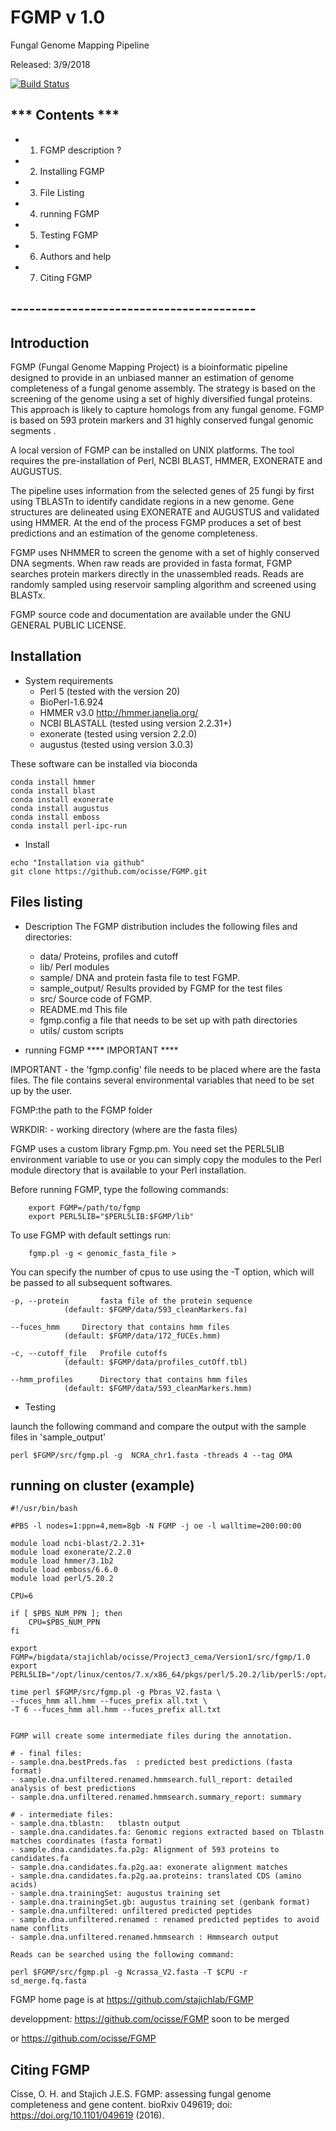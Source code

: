 # FGMP v 1.0
Fungal Genome Mapping Pipeline

Released: 3/9/2018

[![Build Status](https://travis-ci.org/ocisse/FGMP.svg?branch=master)](https://github.com/ocisse/FGMP)

## *** Contents *** #

+ 1. FGMP description ?
+ 2. Installing FGMP
+ 3. File Listing
+ 4. running FGMP
+ 5. Testing FGMP
+ 6. Authors and help
+ 7. Citing FGMP

## ---------------------------------------- #
## Introduction

FGMP (Fungal Genome Mapping Project) is a bioinformatic pipeline designed to 
provide in an unbiased manner an estimation of genome completeness of a fungal
genome assembly. The strategy is based on the screening of the genome using a 
set of highly diversified fungal proteins. This approach is likely to capture homologs from any 
fungal genome. FGMP is based on 593 protein markers and 31 highly conserved fungal genomic segments .  

A local version of FGMP can be installed on UNIX platforms. The tool requires the
pre-installation of Perl, NCBI BLAST, HMMER, EXONERATE and AUGUSTUS. 

The pipeline uses information from the selected genes of 25 fungi by first using TBLASTn to 
identify candidate regions in a new genome. Gene structures are delineated using EXONERATE and AUGUSTUS
and validated using HMMER. At the end of the process FGMP produces a set of best predictions and an estimation of the genome 
completeness. 

FGMP uses NHMMER to screen the genome with a set of highly conserved DNA segments. When raw reads are provided in fasta format, 
FGMP searches protein markers directly in the unassembled reads. Reads are randomly sampled using reservoir sampling
algorithm and screened using BLASTx.

FGMP source code and documentation are available under the GNU GENERAL PUBLIC LICENSE.

## Installation
+ System requirements
	- Perl 5 (tested with the version 20)
	- BioPerl-1.6.924
	- HMMER v3.0    http://hmmer.janelia.org/
	- NCBI BLASTALL (tested using version 2.2.31+)
	- exonerate (tested using version 2.2.0)
	- augustus (tested using version 3.0.3)

These software can be installed via bioconda

```shell
conda install hmmer
conda install blast
conda install exonerate
conda install augustus
conda install emboss
conda install perl-ipc-run
```


+ Install
```shell
echo "Installation via github"
git clone https://github.com/ocisse/FGMP.git
```

## Files listing

+ Description
	The FGMP distribution includes the following files and directories:

	- data/				Proteins, profiles and cutoff
	- lib/				Perl modules
	- sample/			DNA and protein fasta file to test FGMP.
	- sample_output/	Results provided by FGMP for the test files
	- src/				Source code of FGMP.	
	- README.md			This file
	- fgmp.config		a file that needs to be set up with path directories
	- utils/			custom scripts

+ running FGMP
**** IMPORTANT ****

IMPORTANT - the 'fgmp.config' file needs to be placed where are the fasta files.
The file contains several environmental variables that need to be set up by the user.

FGMP:the path to the FGMP folder

WRKDIR:	- working directory	(where are the fasta files)

FGMP uses a custom library Fgmp.pm. You need set the PERL5LIB environment variable 
to use or you can simply copy the modules to the Perl module directory that is 
available to your Perl installation.

Before running FGMP, type the following commands:

```shell
	export FGMP=/path/to/fgmp
	export PERL5LIB="$PERL5LIB:$FGMP/lib"
```

To use FGMP with default settings run:
```shell
	fgmp.pl -g < genomic_fasta_file > 
```

You can specify the number of cpus to use using the -T option, which will be passed
to all subsequent softwares.

	-p, --protein		fasta file of the protein sequence
				(default: $FGMP/data/593_cleanMarkers.fa)

	--fuces_hmm		Directory that contains hmm files
				(default: $FGMP/data/172_fUCEs.hmm)

	-c, --cutoff_file	Profile cutoffs
				(default: $FGMP/data/profiles_cutOff.tbl)
				
	--hmm_profiles		Directory that contains hmm files
				(default: $FGMP/data/593_cleanMarkers.hmm)

	
+ Testing

launch the following command and compare the output with the sample files in 'sample_output'

	perl $FGMP/src/fgmp.pl -g  NCRA_chr1.fasta -threads 4 --tag OMA

## running on cluster (example)

	#!/usr/bin/bash

	#PBS -l nodes=1:ppn=4,mem=8gb -N FGMP -j oe -l walltime=200:00:00

	module load ncbi-blast/2.2.31+
	module load exonerate/2.2.0
	module load hmmer/3.1b2
	module load emboss/6.6.0
	module load perl/5.20.2

	CPU=6

	if [ $PBS_NUM_PPN ]; then
 		CPU=$PBS_NUM_PPN
	fi

	export FGMP=/bigdata/stajichlab/ocisse/Project3_cema/Version1/src/fgmp/1.0
	export PERL5LIB="/opt/linux/centos/7.x/x86_64/pkgs/perl/5.20.2/lib/perl5:/opt/linux/centos/7.x/x86_64/pkgs/perl/5.20.2/lib/site_perl:/bigdata/stajichlab/ocisse/Project3_cema/Version1/src/fgmp/1.0/lib:$FGMP/lib"

	time perl $FGMP/src/fgmp.pl -g Pbras_V2.fasta \
	--fuces_hmm all.hmm --fuces_prefix all.txt \
	-T 6 --fuces_hmm all.hmm --fuces_prefix all.txt
	
	
	FGMP will create some intermediate files during the annotation.

	# - final files:
	- sample.dna.bestPreds.fas	: predicted best predictions (fasta format)
	- sample.dna.unfiltered.renamed.hmmsearch.full_report: detailed analysis of best predictions
	- sample.dna.unfiltered.renamed.hmmsearch.summary_report: summary

	# - intermediate files: 
	- sample.dna.tblastn: 	tblastn output
	- sample.dna.candidates.fa: Genomic regions extracted based on Tblastn matches coordinates (fasta format)
	- sample.dna.candidates.fa.p2g: Alignment of 593 proteins to candidates.fa
	- sample.dna.candidates.fa.p2g.aa: exonerate alignment matches
	- sample.dna.candidates.fa.p2g.aa.proteins: translated CDS (amino acids)
	- sample.dna.trainingSet: augustus training set
	- sample.dna.trainingSet.gb: augustus training set (genbank format)
	- sample.dna.unfiltered: unfiltered predicted peptides
	- sample.dna.unfiltered.renamed : renamed predicted peptides to avoid name conflits
	- sample.dna.unfiltered.renamed.hmmsearch : Hmmsearch output

	Reads can be searched using the following command:

	perl $FGMP/src/fgmp.pl -g Ncrassa_V2.fasta -T $CPU -r sd_merge.fq.fasta

FGMP home page is at https://github.com/stajichlab/FGMP

developpment:  https://github.com/ocisse/FGMP
soon to be merged 
 

or https://github.com/ocisse/FGMP

## Citing FGMP
Cisse, O. H. and Stajich J.E.S. FGMP: assessing fungal genome completeness and gene content.
bioRxiv 049619; doi: https://doi.org/10.1101/049619 (2016).
